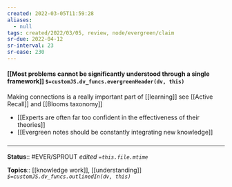 ```yaml
---
created: 2022-03-05T11:59:28 
aliases:
  - null
tags: created/2022/03/05, review, node/evergreen/claim
sr-due: 2022-04-12
sr-interval: 23
sr-ease: 230
---
```


#### [[Most problems cannot be significantly understood through a single framework]] `$=customJS.dv_funcs.evergreenHeader(dv, this)`

Making connections is a really important part of [[learning]] see [[Active Recall]] and [[Blooms taxonomy]]

- [[Experts are often far too confident in the effectiveness of their theories]]
- [[Evergreen notes should be constantly integrating new knowledge]]
### <hr class="footnote"/>

**Status**:: #EVER/SPROUT
*edited `=this.file.mtime`*

**Topics**:: [[knowledge work]], [[understanding]]
*`$=customJS.dv_funcs.outlinedIn(dv, this)`*
